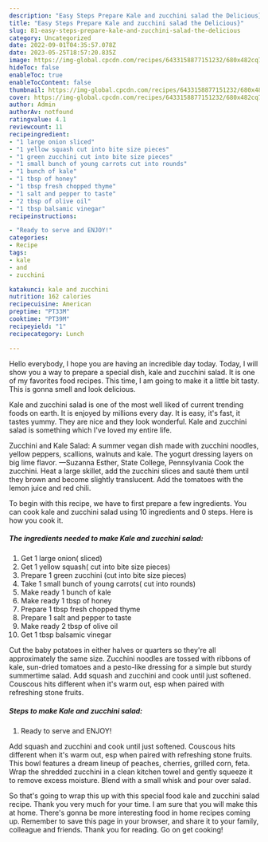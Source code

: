 ```yaml
---
description: "Easy Steps Prepare Kale and zucchini salad the Delicious}"
title: "Easy Steps Prepare Kale and zucchini salad the Delicious}"
slug: 81-easy-steps-prepare-kale-and-zucchini-salad-the-delicious
category: Uncategorized
date: 2022-09-01T04:35:57.078Z
date: 2023-05-25T18:57:20.835Z
image: https://img-global.cpcdn.com/recipes/6433158877151232/680x482cq70/kale-and-zucchini-salad-recipe-main-photo.jpg
hideToc: false
enableToc: true
enableTocContent: false
thumbnail: https://img-global.cpcdn.com/recipes/6433158877151232/680x482cq70/kale-and-zucchini-salad-recipe-main-photo.jpg
cover: https://img-global.cpcdn.com/recipes/6433158877151232/680x482cq70/kale-and-zucchini-salad-recipe-main-photo.jpg
author: Admin
authorAv: notfound
ratingvalue: 4.1
reviewcount: 11
recipeingredient:
- "1 large onion sliced"
- "1 yellow squash cut into bite size pieces"
- "1 green zucchini cut into bite size pieces"
- "1 small bunch of young carrots cut into rounds"
- "1 bunch of kale"
- "1 tbsp of honey"
- "1 tbsp fresh chopped thyme"
- "1 salt and pepper to taste"
- "2 tbsp of olive oil"
- "1 tbsp balsamic vinegar"
recipeinstructions:

- "Ready to serve and ENJOY!"
categories:
- Recipe
tags:
- kale
- and
- zucchini

katakunci: kale and zucchini 
nutrition: 162 calories
recipecuisine: American
preptime: "PT33M"
cooktime: "PT39M"
recipeyield: "1"
recipecategory: Lunch

---
```



Hello everybody, I hope you are having an incredible day today. Today, I will show you a way to prepare a special dish, kale and zucchini salad. It is one of my favorites food recipes. This time, I am going to make it a little bit tasty. This is gonna smell and look delicious.

Kale and zucchini salad is one of the most well liked of current trending foods on earth. It is enjoyed by millions every day. It is easy, it's fast, it tastes yummy. They are nice and they look wonderful. Kale and zucchini salad is something which I've loved my entire life.

Zucchini and Kale Salad: A summer vegan dish made with zucchini noodles, yellow peppers, scallions, walnuts and kale. The yogurt dressing layers on big lime flavor. —Suzanna Esther, State College, Pennsylvania Cook the zucchini. Heat a large skillet, add the zucchini slices and sauté them until they brown and become slightly translucent. Add the tomatoes with the lemon juice and red chili.


To begin with this recipe, we have to first prepare a few ingredients. You can cook kale and zucchini salad using 10 ingredients and 0 steps. Here is how you cook it.

<!--inarticleads1-->

##### The ingredients needed to make Kale and zucchini salad:

1. Get 1 large onion( sliced)
1. Get 1 yellow squash( cut into bite size pieces)
1. Prepare 1 green zucchini (cut into bite size pieces)
1. Take 1 small bunch of young carrots( cut into rounds)
1. Make ready 1 bunch of kale
1. Make ready 1 tbsp of honey
1. Prepare 1 tbsp fresh chopped thyme
1. Prepare 1 salt and pepper to taste
1. Make ready 2 tbsp of olive oil
1. Get 1 tbsp balsamic vinegar


Cut the baby potatoes in either halves or quarters so they&#39;re all approximately the same size. Zucchini noodles are tossed with ribbons of kale, sun-dried tomatoes and a pesto-like dressing for a simple but sturdy summertime salad. Add squash and zucchini and cook until just softened. Couscous hits different when it&#39;s warm out, esp when paired with refreshing stone fruits. 

<!--inarticleads2-->

##### Steps to make Kale and zucchini salad:


1. Ready to serve and ENJOY!

Add squash and zucchini and cook until just softened. Couscous hits different when it&#39;s warm out, esp when paired with refreshing stone fruits. This bowl features a dream lineup of peaches, cherries, grilled corn, feta. Wrap the shredded zucchini in a clean kitchen towel and gently squeeze it to remove excess moisture. Blend with a small whisk and pour over salad. 

So that's going to wrap this up with this special food kale and zucchini salad recipe. Thank you very much for your time. I am sure that you will make this at home. There's gonna be more interesting food in home recipes coming up. Remember to save this page in your browser, and share it to your family, colleague and friends. Thank you for reading. Go on get cooking!
